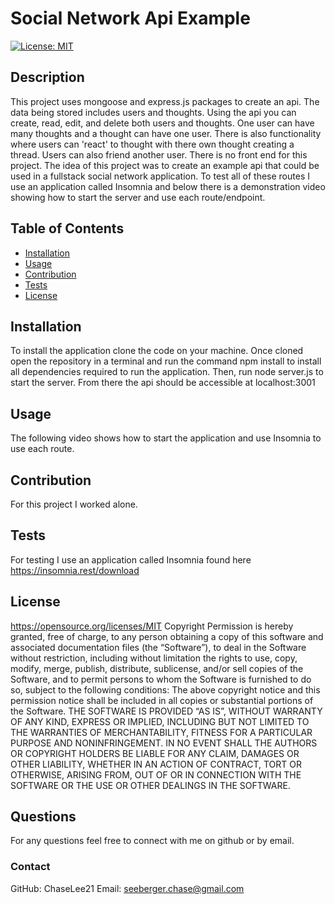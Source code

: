 # Social Network Api Example
  [![License: MIT](https://img.shields.io/badge/License-MIT-yellow.svg)](#license)
  ## Description
  This project uses mongoose and express.js packages to create an api. The data being stored includes users and thoughts. Using the api you can create, read, edit, and delete both users and thoughts. One user can have many thoughts and a thought can have one user. There is also functionality where users can 'react' to thought with there own thought creating a thread. Users can also friend another user. There is no front end for this project. The idea of this project was to create an example api that could be used in a fullstack social network application. To test all of these routes I use an application called Insomnia and below there is a demonstration video showing how to start the server and use each route/endpoint.
  ## Table of Contents
  - [Installation](#installation)
  - [Usage](#usage)
  - [Contribution](#contribution)
  - [Tests](#tests)
  - [License](#license)
  ## Installation
  To install the application clone the code on your machine. Once cloned open the repository in a terminal and run the command npm install to install all dependencies required to run the application. Then, run node server.js to start the server. From there the api should be accessible at localhost:3001
  ## Usage
  The following video shows how to start the application and use Insomnia to use each route.
  ## Contribution
  For this project I worked alone.
  ## Tests
  For testing I use an application called Insomnia found here https://insomnia.rest/download
  ## License
  https://opensource.org/licenses/MIT
  Copyright <YEAR> <COPYRIGHT HOLDER>
      Permission is hereby granted, free of charge, to any person obtaining a copy of this software and associated documentation files (the “Software”), to deal in the Software without restriction, including without limitation the rights to use, copy, modify, merge, publish, distribute, sublicense, and/or sell copies of the Software, and to permit persons to whom the Software is furnished to do so, subject to the following conditions:
      The above copyright notice and this permission notice shall be included in all copies or substantial portions of the Software.
      THE SOFTWARE IS PROVIDED “AS IS”, WITHOUT WARRANTY OF ANY KIND, EXPRESS OR IMPLIED, INCLUDING BUT NOT LIMITED TO THE WARRANTIES OF MERCHANTABILITY, FITNESS FOR A PARTICULAR PURPOSE AND NONINFRINGEMENT. IN NO EVENT SHALL THE AUTHORS OR COPYRIGHT HOLDERS BE LIABLE FOR ANY CLAIM, DAMAGES OR OTHER LIABILITY, WHETHER IN AN ACTION OF CONTRACT, TORT OR OTHERWISE, ARISING FROM, OUT OF OR IN CONNECTION WITH THE SOFTWARE OR THE USE OR OTHER DEALINGS IN THE SOFTWARE.
  ## Questions
  For any questions feel free to connect with me on github or by email.
  ### Contact
  GitHub: ChaseLee21
  Email: seeberger.chase@gmail.com
